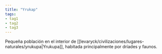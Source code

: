 ```yaml
---
title: "Yrukap"
tags: 
- tag1
- tag2
- tag3
---
```


Pequeña población en el interior de [[levaryck/civilizaciones/lugares-naturales/yrukupa|Yrukupa]], habitada principalmente por dríades y faunos.